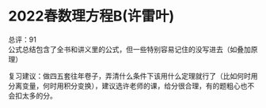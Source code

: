 # 2022春数理方程B(许雷叶)
总评：91  
公式总结包含了全书和讲义里的公式，但一些特别容易记住的没写进去（如叠加原理）

复习建议：做四五套往年卷子，弄清什么条件下该用什么定理就行了（比如何时用分离变量，何时用积分变换），建议选许老师的课，给分很合理，有的题粗心也不会扣太多的分。
